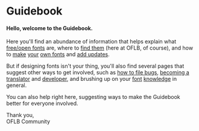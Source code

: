 <h1>Guidebook</h1>

<h4>Hello, welcome to the Guidebook.</h4>
<p>Here you'll find an abundance of information that helps explain what <a href="/guidebook/libre_open_fonts">free/open fonts</a> are, where to <a href="/guidebook/existing_libre_open_fonts">find them</a> (here at OFLB, of course), and how to <a href="/guidebook/font_design">make</a> <a href="/guidebook/font_formats">your</a> <a href="/guidebook/submission_guidelines">own fonts</a> and <a href="/guidebook/how_to_update_a_font"> add updates</a>. 

<p>
But if designing fonts isn't your thing, you'll also find several pages that suggest other ways to get involved, such as <a href="/guidebook/how_to_file_bugs">how to file bugs</a>, <a href="/guidebook/become-a-translator">becoming a translator</a> and <a href="/guidebook/dev-faq">developer</a>, and brushing up on your <a href="/guidebook/book_recommendations">font</a> <a href="/guidebook/knowledge_resources">knowledge</a> in general.

<p>
You can also help right here, suggesting ways to make the Guidebook better for everyone involved.

<p>
Thank you,<br>
OFLB Community
</p>
